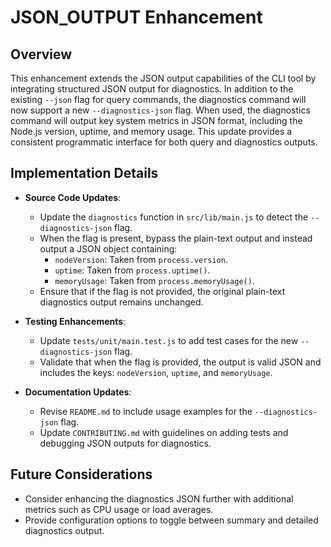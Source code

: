 # JSON_OUTPUT Enhancement

## Overview
This enhancement extends the JSON output capabilities of the CLI tool by integrating structured JSON output for diagnostics. In addition to the existing `--json` flag for query commands, the diagnostics command will now support a new `--diagnostics-json` flag. When used, the diagnostics command will output key system metrics in JSON format, including the Node.js version, uptime, and memory usage. This update provides a consistent programmatic interface for both query and diagnostics outputs.

## Implementation Details
- **Source Code Updates**:
  - Update the `diagnostics` function in `src/lib/main.js` to detect the `--diagnostics-json` flag.
  - When the flag is present, bypass the plain-text output and instead output a JSON object containing:
    - `nodeVersion`: Taken from `process.version`.
    - `uptime`: Taken from `process.uptime()`.
    - `memoryUsage`: Taken from `process.memoryUsage()`.
  - Ensure that if the flag is not provided, the original plain-text diagnostics output remains unchanged.

- **Testing Enhancements**:
  - Update `tests/unit/main.test.js` to add test cases for the new `--diagnostics-json` flag.
  - Validate that when the flag is provided, the output is valid JSON and includes the keys: `nodeVersion`, `uptime`, and `memoryUsage`.

- **Documentation Updates**:
  - Revise `README.md` to include usage examples for the `--diagnostics-json` flag.
  - Update `CONTRIBUTING.md` with guidelines on adding tests and debugging JSON outputs for diagnostics.

## Future Considerations
- Consider enhancing the diagnostics JSON further with additional metrics such as CPU usage or load averages.
- Provide configuration options to toggle between summary and detailed diagnostics output.